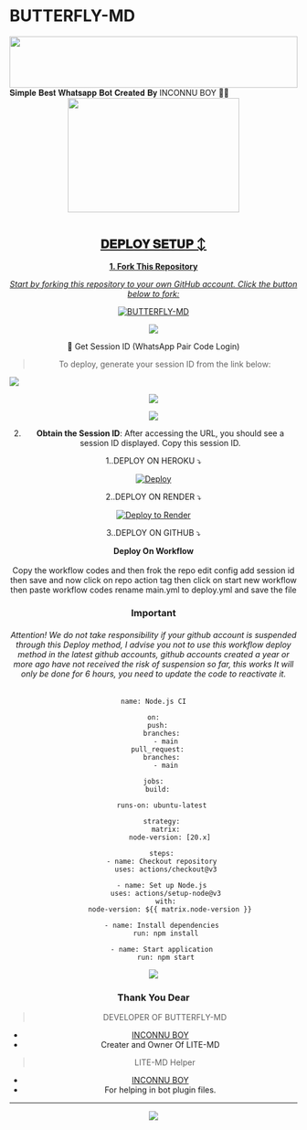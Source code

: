 # BUTTERFLY-MD

<img src="https://i.imgur.com/dBaSKWF.gif" height="90" width="100%">
𝐒𝐢𝐦𝐩𝐥𝐞 𝐁𝐞𝐬𝐭 𝐖𝐡𝐚𝐭𝐬𝐚𝐩𝐩 𝐁𝐨𝐭 𝐂𝐫𝐞𝐚𝐭𝐞𝐝 𝐁𝐲 INCONNU BOY 🌝💚
<div class = "repo" align = "center">
 
<a href = "#">
<img src = "https://files.catbox.moe/1rvn8b.jpg"  width="300" height="200">
</img>
 <p align="center">
  <a href="#"><img src="http://readme-typing-svg.herokuapp.com?color=ff00ab&center=true&vCenter=true&multiline=false&lines=BUTTERFLY-MD+MD+WHATSAPP+BOT+MD" alt="">
   
## 𝐃𝐄𝐏𝐋𝐎𝐘 𝐒𝐄𝐓𝐔𝐏 ↕️

**1. Fork This Repository**

*_Start by forking this repository to your own GitHub account. Click the button below to fork:_*

  <a href="https://github.com/inconnuboy/BUTTERFLY-MD/fork"><img title="BUTTERFLY-MD" src="https://img.shields.io/badge/FORK-BUTTERFLY-MDh?color=Greenblue&style=for-the-badge&logo=stackshare"></a>

<a><img src='https://i.imgur.com/LyHic3i.gif'/>

🔑 Get Session ID (WhatsApp Pair Code Login)

> To deploy, generate your session ID from the link below:
<p align="left">
  <a href="https://inconnu-session-id-2d02.onrender.com">
    <img src="https://img.shields.io/badge/%F0%9F%9A%80%20GET%20PAIR%20CODE%20WEB-ffcc00?style=for-the-badge"/>
  </a>
</p>
<a><img src='https://i.imgur.com/LyHic3i.gif'/>


<a><img src='https://i.imgur.com/LyHic3i.gif'/>

2. **Obtain the Session ID**: After accessing the URL, you should see a session ID displayed. Copy this session ID.


   
  1..DEPLOY ON HEROKU ⤵️
  
[![Deploy](https://www.herokucdn.com/deploy/button.svg)](https://dashboard.heroku.com/new?template=https%3A%2F%2Fgithub.com%2Finconnuboy%2FBUTTERFLY-MD) 
   
   
  2..DEPLOY ON RENDER ⤵️

[![Deploy to Render](https://render.com/images/deploy-to-render-button.svg)](https://render.com/deploy?repo=https://github.com/inconnuboy/BUTTERFLY-MD.git)


   3..DEPLOY ON GITHUB ⤵️


</details>

<b><strong><summary align="center" style="color: Yello;">Deploy On Workflow</summary></strong></b>
<p style="text-align: center; font-size: 1.2em;">
 
<h8>Copy the workflow codes and then frok the repo edit config add session id then save and now click on repo action tag then click on start new workflow then paste workflow codes rename main.yml to deploy.yml and save the file</h8>
<h3 align-"center"> Important</h3>
<h6 align-"center">Attention! We do not take responsibility if your github account is suspended through this Deploy method, I advise you not to use this workflow deploy method in the latest github accounts, github accounts created a year or more ago have not received the risk of suspension so far, this works It will only be done for 6 hours, you need to update the code to reactivate it.</h6>

```
name: Node.js CI

on:
  push:
    branches:
      - main
  pull_request:
    branches:
      - main

jobs:
  build:

    runs-on: ubuntu-latest

    strategy:
      matrix:
        node-version: [20.x]

    steps:
    - name: Checkout repository
      uses: actions/checkout@v3

    - name: Set up Node.js
      uses: actions/setup-node@v3
      with:
        node-version: ${{ matrix.node-version }}

    - name: Install dependencies
      run: npm install

    - name: Start application
      run: npm start
```
<a><img src='https://i.imgur.com/LyHic3i.gif'/>

### Thank You Dear

> DEVELOPER OF BUTTERFLY-MD 
- [INCONNU BOY ](https://github.com/inconnuboy)
- Creater and Owner Of LITE-MD

> LITE-MD Helper
- [INCONNU BOY](https://github.com/inconnuboy)
- For helping in bot plugin files.
---
<a><img src='https://i.imgur.com/LyHic3i.gif'/>
